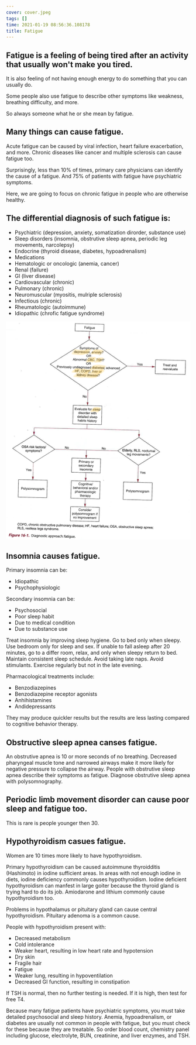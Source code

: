 ```yaml
---
cover: cover.jpeg
tags: []
time: 2021-01-19 08:56:36.108178
title: Fatigue
---
```


## Fatigue is a feeling of being tired after an activity that usually won't make you tired.

It is also feeling of not having enough energy to do something that you can usually do.

Some people also use fatigue to describe other symptoms like weakness, breathing difficulty, and more.

So always someone what he or she mean by fatigue.

## Many things can cause fatigue.

Acute fatigue can be caused by viral infection, heart failure exacerbation, and more.
Chronic diseases like cancer and multiple sclerosis can cause fatigue too.

Surprisingly, less than 10% of times, primary care physicians can identify the cause of a fatigue.
And 75% of patients with fatigue have psychiatric symptoms.

Here, we are going to focus on chronic fatigue in people who are otherwise healthy.

## The differential diagnosis of such fatigue is:

- Psychiatric (depression, anxiety, somatization dirorder, substance use)
- Sleep disorders (insomnia, obstrutive sleep apnea, periodic leg movements, narcolepsy)
- Endocrine (thyroid disease, diabetes, hypoadrenalism)
- Medications
- Hematologic or oncologic (anemia, cancer)
- Renal (failure)
- GI (liver disease)
- Cardiovascular (chronic)
- Pulmonary (chronic)
- Neuromuscular (myositis, mulriple sclerosis)
- Infectious (chronic)
- Rheumatologic (autoimmune)
- Idiopathic (chrofic fatigue syndrome)

![](image/a.png)

## Insomnia causes fatigue.

Primary insomnia can be:

- Idiopathic
- Psychophysiologic

Secondary insomnia can be:

- Psychosocial
- Poor sleep habit
- Due to medical condition
- Due to substance use

Treat insomnia by improving sleep hygiene.
Go to bed only when sleepy.
Use bedroom only for sleep and sex.
If unable to fall asleep after 20 minutes, go to a differ room, relax, and only when sleepy return to bed.
Maintain consistent sleep schedule.
Avoid taking late naps.
Avoid stimulants.
Exercise regularly but not in the late evening.

Pharmacological treatments include:

- Benzodiazepines
- Benzodiazepine receptor agonists
- Anhihistamines
- Andidepressants

They may produce quickler results but the results are less lasting compared to cognitive behavior therapy.

## Obstructive sleep apnea canses fatigue.

An obstrutive apnea is 10 or more seconds of no breathing.
Decreased pharyngeal muscle tone and narrowed airways make it more likely for negative pressure to collapse the airway.
People with obstrutive sleep apnea describe their symptoms as fatigue.
Diagnose obstrutive sleep apnea with polysomnography.

## Periodic limb movement disorder can cause poor sleep and fatigue too.

This is rare is people younger then 30.

## Hypothyroidism casues fatigue.

Women are 10 times more likely to have hypothyroidism.

Primary hypothyroidism can be caused autoimmune thyroidditis (Hashimoto) in iodine sufficient areas.
In areas with not enough iodine in diets, iodine deficiency commonly causes hypothyroidism.
Iodine deficient hypothyroidism can manfest in large goiter because the thyroid gland is trying hard to do its job.
Amiodarone and lithium commonly cause hypothyroidism too.

Problems in hypothalamus or pituitary gland can cause central hypothyroidism.
Pituitary adenoma is a common cause.

People with hypothyroidism present with:

- Decreased metabolism
- Cold intolerance
- Weaker heart, resulting in low heart rate and hypotension
- Dry skin
- Fragile hair
- Fatigue
- Weaker lung, resulting in hypoventilation
- Decreased GI function, resulting in constipation

If TSH is normal, then no further testing is needed.
If it is high, then test for free T4.

Because many fatigue patients have psychiatric symptoms, you must take detailed psychosocial and sleep history.
Anemia, hypoadrenalism, or diabetes are usually not common in people with fatigue, but you must check for these because they are treatable.
So order blood count, chemistry panel including glucose, electrolyte, BUN, creatinine, and liver enzymes, and TSH.
